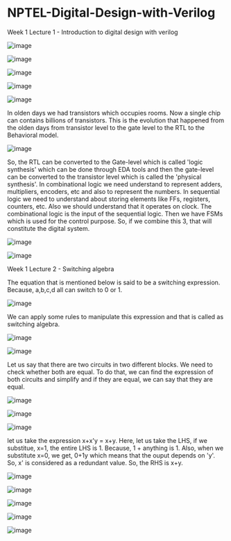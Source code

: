 # NPTEL-Digital-Design-with-Verilog

Week 1
  Lecture 1 - Introduction to digital design with verilog

![image](https://github.com/user-attachments/assets/91e7cd54-d16f-4ae3-907e-e817be2e2a25)

![image](https://github.com/user-attachments/assets/97bfde6c-776f-466a-bd56-99fafe3e821d)

![image](https://github.com/user-attachments/assets/fe96b89a-bb7d-4148-96bf-00b232d586d1)

![image](https://github.com/user-attachments/assets/e7ae03ff-14a5-44d1-ab1b-710239047260)

![image](https://github.com/user-attachments/assets/ca999a60-d34f-44a9-bc9a-44c97761f713)

In olden days we had transistors which occupies rooms. Now a single chip can contains billions of transistors. This is the evolution that happened from the olden days from transistor level to the gate level to the RTL to the Behavioral model.

![image](https://github.com/user-attachments/assets/1073dccd-74b8-49ec-957f-3b1a5ebf53e1)

So, the RTL can be converted to the Gate-level which is called 'logic synthesis' which can be done through EDA tools and then the gate-level can be converted to the transistor level which is called the 'physical synthesis'.
In combinational logic we need understand to represent adders, multipliers, encoders, etc and also to represent the numbers.
In sequential logic we need to understand about storing elements like FFs, registers, counters, etc. Also we should understand that it operates on clock. The combinational logic is the input of the sequential logic. Then we have FSMs which is used for the control purpose. So, if we combine this 3, that will constitute the digital system.

![image](https://github.com/user-attachments/assets/ca90f0db-25ae-46c1-b083-4cf47c092d03)

![image](https://github.com/user-attachments/assets/42122f04-0ea1-4d1e-a722-783c9e82cfa1)

Week 1
  Lecture 2 - Switching algebra

The equation that is mentioned below is said to be a switching expression. Because, a,b,c,d all can switch to 0 or 1.

![image](https://github.com/user-attachments/assets/b75cb236-66c1-4b8b-95f0-6da2fe79310f)

We can apply some rules to manipulate this expression and that is called as switching algebra.

![image](https://github.com/user-attachments/assets/d82582ec-54d7-4dd4-a588-4dc17cfbc71d)

![image](https://github.com/user-attachments/assets/8115e229-1bbb-4338-9a0d-0a34fa4cd2e4)

Let us say that there are two circuits in two different blocks. We need to check whether both are equal. To do that, we can find the expression of both circuits and simplify and if they are equal, we can say that they are equal.

![image](https://github.com/user-attachments/assets/40404619-4499-4d4b-b8c1-c8c7de43cd9f)

![image](https://github.com/user-attachments/assets/11310787-d450-477f-b4c5-bbbbc9f5c9c1)

![image](https://github.com/user-attachments/assets/1a422342-c801-4180-a085-f3fb77922575)

let us take the expression x+x'y = x+y. Here, let us take the LHS, if we substitue, x=1, the entire LHS is 1. Because, 1 + anything is 1. Also, when we substitute x=0, we get, 0+1y which means that the ouput depends on 'y'. So, x' is considered as a redundant value. So, the RHS is x+y.

![image](https://github.com/user-attachments/assets/6445e00b-8877-4ea8-b8b6-cb7c6e2bf28a)

![image](https://github.com/user-attachments/assets/f5e3df02-1371-4d9c-98ae-55a1a52f3614)

![image](https://github.com/user-attachments/assets/aa60cec3-0056-490b-9225-26f2f9b38b84)

![image](https://github.com/user-attachments/assets/13094a07-0ed7-43aa-b311-210ff7d902ae)

![image](https://github.com/user-attachments/assets/1c0421d6-8ca0-4196-a65a-7560b7a7a55b)

